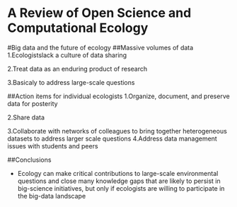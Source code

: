 # A Review of Open Science and Computational Ecology  

#Big data and the future of ecology
##Massive volumes of data
  1.Ecologistslack a culture of data sharing
  
  2.Treat data as an enduring product of research
  
  3.Basicaly to address large-scale questions
  
##Action items for individual ecologists
  1.Organize, document, and preserve data for posterity
  
  2.Share data
  
  3.Collaborate with networks of colleagues to bring together heterogeneous datasets to address larger scale questions 4.Address data management issues with students and peers
  
  
##Conclusions
  * Ecology can make critical contributions to large-scale environmental questions and close many knowledge gaps that are likely to persist in big-science initiatives, but only if ecologists are willing to participate in the big-data landscape
  
